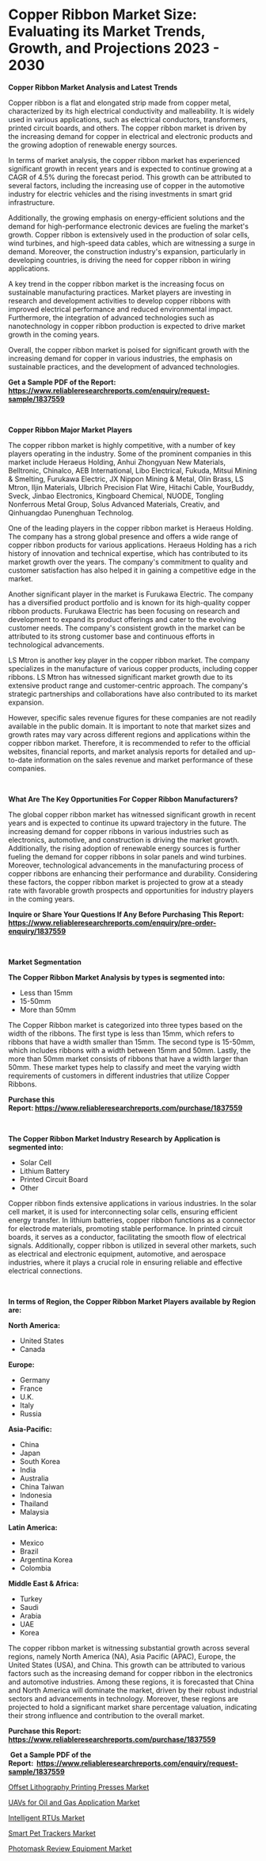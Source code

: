 <p><h1>Copper Ribbon Market Size: Evaluating its Market Trends, Growth, and Projections 2023 - 2030</h1></p><p><strong>Copper Ribbon Market Analysis and Latest Trends</strong></p>
<p><p>Copper ribbon is a flat and elongated strip made from copper metal, characterized by its high electrical conductivity and malleability. It is widely used in various applications, such as electrical conductors, transformers, printed circuit boards, and others. The copper ribbon market is driven by the increasing demand for copper in electrical and electronic products and the growing adoption of renewable energy sources.</p><p>In terms of market analysis, the copper ribbon market has experienced significant growth in recent years and is expected to continue growing at a CAGR of 4.5% during the forecast period. This growth can be attributed to several factors, including the increasing use of copper in the automotive industry for electric vehicles and the rising investments in smart grid infrastructure.</p><p>Additionally, the growing emphasis on energy-efficient solutions and the demand for high-performance electronic devices are fueling the market's growth. Copper ribbon is extensively used in the production of solar cells, wind turbines, and high-speed data cables, which are witnessing a surge in demand. Moreover, the construction industry's expansion, particularly in developing countries, is driving the need for copper ribbon in wiring applications.</p><p>A key trend in the copper ribbon market is the increasing focus on sustainable manufacturing practices. Market players are investing in research and development activities to develop copper ribbons with improved electrical performance and reduced environmental impact. Furthermore, the integration of advanced technologies such as nanotechnology in copper ribbon production is expected to drive market growth in the coming years.</p><p>Overall, the copper ribbon market is poised for significant growth with the increasing demand for copper in various industries, the emphasis on sustainable practices, and the development of advanced technologies.</p></p>
<p><strong>Get a Sample PDF of the Report:&nbsp; <a href="https://www.reliableresearchreports.com/enquiry/request-sample/1837559">https://www.reliableresearchreports.com/enquiry/request-sample/1837559</a></strong></p>
<p>&nbsp;</p>
<p><strong>Copper Ribbon Major Market Players</strong></p>
<p><p>The copper ribbon market is highly competitive, with a number of key players operating in the industry. Some of the prominent companies in this market include Heraeus Holding, Anhui Zhongyuan New Materials, Belltronic, Chinalco, AEB International, Libo Electrical, Fukuda, Mitsui Mining & Smelting, Furukawa Electric, JX Nippon Mining & Metal, Olin Brass, LS Mtron, Iljin Materials, Ulbrich Precision Flat Wire, Hitachi Cable, YourBuddy, Sveck, Jinbao Electronics, Kingboard Chemical, NUODE, Tongling Nonferrous Metal Group, Solus Advanced Materials, Creativ, and Qinhuangdao Punenghuan Technolog.</p><p>One of the leading players in the copper ribbon market is Heraeus Holding. The company has a strong global presence and offers a wide range of copper ribbon products for various applications. Heraeus Holding has a rich history of innovation and technical expertise, which has contributed to its market growth over the years. The company's commitment to quality and customer satisfaction has also helped it in gaining a competitive edge in the market.</p><p>Another significant player in the market is Furukawa Electric. The company has a diversified product portfolio and is known for its high-quality copper ribbon products. Furukawa Electric has been focusing on research and development to expand its product offerings and cater to the evolving customer needs. The company's consistent growth in the market can be attributed to its strong customer base and continuous efforts in technological advancements.</p><p>LS Mtron is another key player in the copper ribbon market. The company specializes in the manufacture of various copper products, including copper ribbons. LS Mtron has witnessed significant market growth due to its extensive product range and customer-centric approach. The company's strategic partnerships and collaborations have also contributed to its market expansion.</p><p>However, specific sales revenue figures for these companies are not readily available in the public domain. It is important to note that market sizes and growth rates may vary across different regions and applications within the copper ribbon market. Therefore, it is recommended to refer to the official websites, financial reports, and market analysis reports for detailed and up-to-date information on the sales revenue and market performance of these companies.</p></p>
<p>&nbsp;</p>
<p><strong>What Are The Key Opportunities For Copper Ribbon Manufacturers?</strong></p>
<p><p>The global copper ribbon market has witnessed significant growth in recent years and is expected to continue its upward trajectory in the future. The increasing demand for copper ribbons in various industries such as electronics, automotive, and construction is driving the market growth. Additionally, the rising adoption of renewable energy sources is further fueling the demand for copper ribbons in solar panels and wind turbines. Moreover, technological advancements in the manufacturing process of copper ribbons are enhancing their performance and durability. Considering these factors, the copper ribbon market is projected to grow at a steady rate with favorable growth prospects and opportunities for industry players in the coming years.</p></p>
<p><strong>Inquire or Share Your Questions If Any Before Purchasing This Report: <a href="https://www.reliableresearchreports.com/enquiry/pre-order-enquiry/1837559">https://www.reliableresearchreports.com/enquiry/pre-order-enquiry/1837559</a></strong></p>
<p>&nbsp;</p>
<p><strong>Market Segmentation</strong></p>
<p><strong>The Copper Ribbon Market Analysis by types is segmented into:</strong></p>
<p><ul><li>Less than 15mm</li><li>15-50mm</li><li>More than 50mm</li></ul></p>
<p><p>The Copper Ribbon market is categorized into three types based on the width of the ribbons. The first type is less than 15mm, which refers to ribbons that have a width smaller than 15mm. The second type is 15-50mm, which includes ribbons with a width between 15mm and 50mm. Lastly, the more than 50mm market consists of ribbons that have a width larger than 50mm. These market types help to classify and meet the varying width requirements of customers in different industries that utilize Copper Ribbons.</p></p>
<p><strong>Purchase this Report:&nbsp;<a href="https://www.reliableresearchreports.com/purchase/1837559">https://www.reliableresearchreports.com/purchase/1837559</a></strong></p>
<p>&nbsp;</p>
<p><strong>The Copper Ribbon Market Industry Research by Application is segmented into:</strong></p>
<p><ul><li>Solar Cell</li><li>Lithium Battery</li><li>Printed Circuit Board</li><li>Other</li></ul></p>
<p><p>Copper ribbon finds extensive applications in various industries. In the solar cell market, it is used for interconnecting solar cells, ensuring efficient energy transfer. In lithium batteries, copper ribbon functions as a connector for electrode materials, promoting stable performance. In printed circuit boards, it serves as a conductor, facilitating the smooth flow of electrical signals. Additionally, copper ribbon is utilized in several other markets, such as electrical and electronic equipment, automotive, and aerospace industries, where it plays a crucial role in ensuring reliable and effective electrical connections.</p></p>
<p>&nbsp;</p>
<p><strong>In terms of Region, the Copper Ribbon Market Players available by Region are:</strong></p>
<p>
    <p> <strong> North America: </strong>
        <ul>
            <li>United States</li>
            <li>Canada</li>
        </ul>
        </p> 
    <p> <strong> Europe: </strong>
        <ul>
            <li>Germany</li>
            <li>France</li>
            <li>U.K.</li>
            <li>Italy</li>
            <li>Russia</li>
        </ul>
        </p> 
    <p> <strong> Asia-Pacific: </strong>
        <ul>
            <li>China</li>
            <li>Japan</li>
            <li>South Korea</li>
            <li>India</li>
            <li>Australia</li>
            <li>China Taiwan</li>
            <li>Indonesia</li>
            <li>Thailand</li>
            <li>Malaysia</li>
        </ul>
        </p> 
    <p> <strong> Latin America: </strong>
        <ul>
            <li>Mexico</li>
            <li>Brazil</li>
            <li>Argentina Korea</li>
            <li>Colombia</li>
        </ul>
        </p> 
    <p> <strong> Middle East & Africa: </strong>
        <ul>
            <li>Turkey</li>
            <li>Saudi</li>
            <li>Arabia</li>
            <li>UAE</li>
            <li>Korea</li>
        </ul>
    </p>
    </p>
<p><p>The copper ribbon market is witnessing substantial growth across several regions, namely North America (NA), Asia Pacific (APAC), Europe, the United States (USA), and China. This growth can be attributed to various factors such as the increasing demand for copper ribbon in the electronics and automotive industries. Among these regions, it is forecasted that China and North America will dominate the market, driven by their robust industrial sectors and advancements in technology. Moreover, these regions are projected to hold a significant market share percentage valuation, indicating their strong influence and contribution to the overall market.</p></p>
<p><strong>Purchase this Report: <a href="https://www.reliableresearchreports.com/purchase/1837559">https://www.reliableresearchreports.com/purchase/1837559</a></strong></p>
<p>&nbsp;<strong>Get a Sample PDF of the Report:&nbsp;&nbsp;<a href="https://www.reliableresearchreports.com/enquiry/request-sample/1837559">https://www.reliableresearchreports.com/enquiry/request-sample/1837559</a></strong></p>
<p><strong></strong></p>
<p><p><a href="https://medium.com/@santosh735584/offset-lithography-printing-presses-market-insights-into-market-cagr-market-trends-and-growth-9070182a2464">Offset Lithography Printing Presses Market</a></p><p><a href="https://medium.com/@ridhantakke90/uavs-for-oil-and-gas-application-market-focuses-on-market-share-size-and-projected-forecast-till-cb199a62b6aa">UAVs for Oil and Gas Application Market</a></p><p><a href="https://medium.com/@jessicaelliott65/intelligent-rtus-market-trends-forecast-and-competitive-analysis-to-2030-91627e257ad5">Intelligent RTUs Market</a></p><p><a href="https://medium.com/@hotspotelectronicsstore/decoding-smart-pet-trackers-market-metrics-market-share-trends-and-growth-patterns-aa2ea102ac19">Smart Pet Trackers Market</a></p><p><a href="https://medium.com/@reportprime01/photomask-review-equipment-market-analysis-its-cagr-market-segmentation-and-global-industry-8b59d64bf73e">Photomask Review Equipment Market</a></p></p>